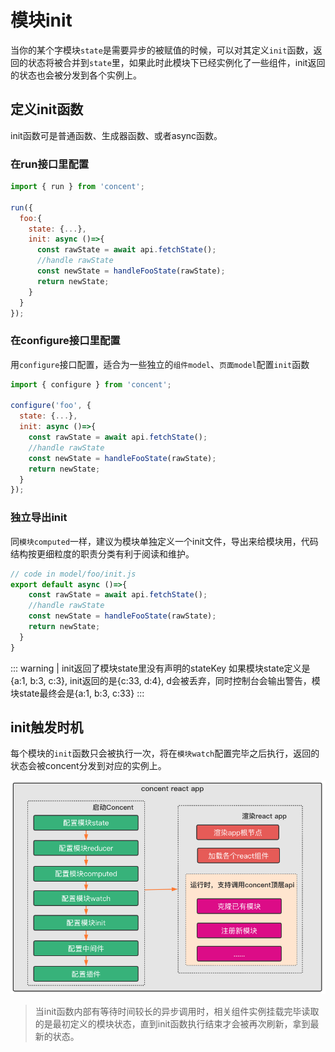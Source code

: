 # 模块init
当你的某个字模块`state`是需要异步的被赋值的时候，可以对其定义`init`函数，返回的状态将被合并到`state`里，如果此时此模块下已经实例化了一些组件，init返回的状态也会被分发到各个实例上。

## 定义init函数
init函数可是普通函数、生成器函数、或者async函数。
### 在run接口里配置
```js
import { run } from 'concent';

run({
  foo:{
    state: {...},
    init: async ()=>{
      const rawState = await api.fetchState();
      //handle rawState
      const newState = handleFooState(rawState);
      return newState;
    }
  }
});
```
### 在configure接口里配置
用`configure`接口配置，适合为一些独立的`组件model`、`页面model`配置`init`函数
```js
import { configure } from 'concent';

configure('foo', {
  state: {...},
  init: async ()=>{
    const rawState = await api.fetchState();
    //handle rawState
    const newState = handleFooState(rawState);
    return newState;
  }
});

```
###  独立导出init
同`模块computed`一样，建议为模块单独定义一个init文件，导出来给模块用，代码结构按更细粒度的职责分类有利于阅读和维护。
```js
// code in model/foo/init.js
export default async ()=>{
    const rawState = await api.fetchState();
    //handle rawState
    const newState = handleFooState(rawState);
    return newState;
  }
}
```
::: warning | init返回了模块state里没有声明的stateKey
如果模块state定义是{a:1, b:3, c:3}, init返回的是{c:33, d:4}, d会被丢弃，同时控制台会输出警告，模块state最终会是{a:1, b:3, c:33}
:::

## init触发时机
每个模块的`init`函数只会被执行一次，将在`模块watch`配置完毕之后执行，返回的状态会被concent分发到对应的实例上。

![run-module](/img/cc-run-module.png)
> 当init函数内部有等待时间较长的异步调用时，相关组件实例挂载完毕读取的是最初定义的模块状态，直到init函数执行结束才会被再次刷新，拿到最新的状态。